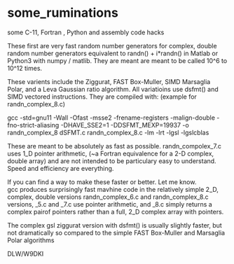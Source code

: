 # some_ruminations
some C-11, Fortran , Python and assembly code hacks

These first are very fast random number generators for complex, double random number generators equivalent to
randn() + i*randn()    in Matlab or Python3 with numpy / matlib.  They are meant are meant to be called 10^6 to 10^12 times.

These varients include the Ziggurat, FAST Box-Muller, SIMD Marsaglia Polar, and a Leva Gaussian ratio algorithm.  All variatioins use dsfmt() and SIMD vectored instructions.  They are compiled with:   (example for randn_complex_8.c)
 
gcc -std=gnu11 -Wall -Ofast -msse2 -frename-registers -malign-double -fno-strict-aliasing -DHAVE_SSE2=1 -DDSFMT_MEXP=19937 -o randn_complex_8 dSFMT.c randn_complex_8.c -lm -lrt -lgsl -lgslcblas

These are meant to be absolutely as fast as possible.  randn_compolex_7.c uses 1_D pointer arithmetic, (~a Fortran equivalence for a 2-D complex, double array) and are not intended to be particulary easy to understand.  Speed and efficiency are everything.

If you can find a way to make these faster or better.  Let me know.
\
gcc produces  surprisingly fast mavhine code in the relatively simple 2_D, complex, double versions  randn_complex_6.c and randn_complex_8.c versions, _5.c and _7.c use pointer arithmetic, and _8.c simply returns a complex pairof pointers  rather than a full, 2_D complex array with pointers.

The complex gsl ziggurat version with dsfmt() is usually slightly faster, but not dramatically so compared to the simple FAST Box-Muller and Marsaglia Polar algorithms

DLW/W9DKI
